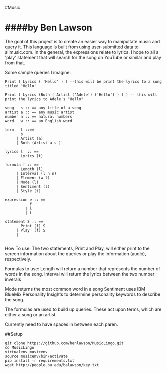 #Music

####by Ben Lawson
==================

The goal of this project is to create an easier way to manipultate music and query it. This language is built from using user-submitted data to allmusic.com. In the general, the expressions relate to lyrics. I hope to all a 'play' statement that will search for the song on YouTube or similar and play from that.

Some sample queries I imagine:
```
Print ( Lyrics ( 'Hello' ) ) --this will be print the lyrics to a song titled 'Hello'
```
```
Print ( Lyrics (Both ( Artist ('Adele') ('Hello') ) ) ) -- this will print the lyrics to Adele's "Hello"
```
```
song   s :: == any title of a song
artist a :: == any music artist 
number n :: == natural numbers 
word   w :: == an English word

term   t ::==  
       s 
     | Artist (a) 
     | Both (Artist a s ) 

lyrics l  :: ==
       Lyrics (t)
   
formula f :: ==
       Length (l)
     | Interval (l n n)
     | Element (w l) 
     | Mode (l) 
     | Sentiment (l) 
     | Style (t) 

expression e :: ==
           f
         | l
         | t 

statement S :: ==
       Print (f) S
     | Play  (f) S
     | 
    
```

How To use:
The two statements, Print and Play, will either print to the screen information about the queries or play the information (audio), respectively. 

Formulas to use:
Length will return a number that represents the number of words in the song.
Interval will return the lyrics between the two number inverals

Mode returns the most common word in a song
Sentiment uses IBM BlueMix Personality Insights to determine personality keywords to describe the song.

The formulas are used to build up queries. These act upon terms, which are either a song or an artist. 

Currently need to have spaces in between each paren. 




##Setup

```
git clone https://github.com/benlawson/MusicLingo.git
cd MusicLingo
virtualenv musicenv
source musicenv/bin/activate
pip install -r requirements.txt
wget http://people.bu.edu/balawson/key.txt
```

